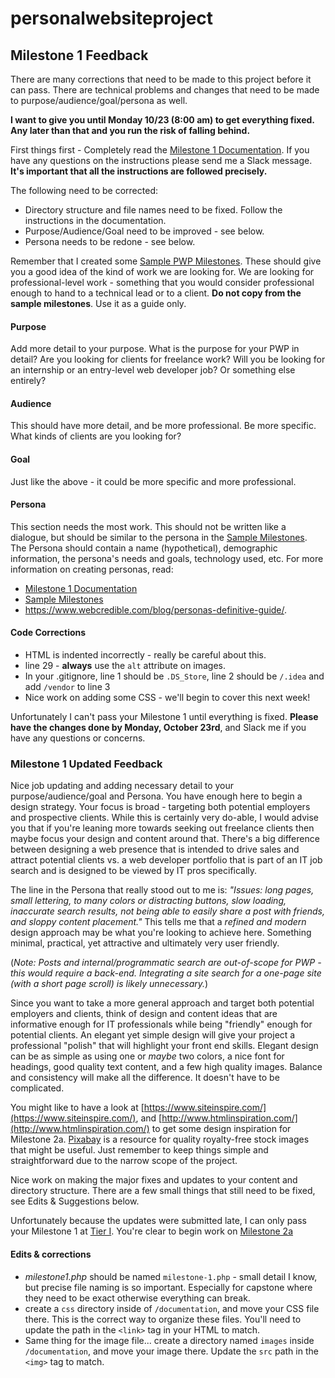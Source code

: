 # personalwebsiteproject

## Milestone 1 Feedback
There are many corrections that need to be made to this project before it can pass. There are technical problems and changes that need to be made to purpose/audience/goal/persona as well.

**I want to give you until Monday 10/23 (8:00 am) to get everything fixed. Any later than that and you run the risk of falling behind.**

First things first - Completely read the [Milestone 1 Documentation](https://bootcamp-coders.cnm.edu/projects/personal/milestone-one/). If you have any questions on the instructions please send me a Slack message. **It's important that all the instructions are followed precisely.**

The following need to be corrected:
- Directory structure and file names need to be fixed. Follow the instructions in the documentation.
- Purpose/Audience/Goal need to be improved - see below.
- Persona needs to be redone - see below.

Remember that I created some [Sample PWP Milestones](https://bootcamp-coders.cnm.edu/projects/personal/example/). These should give you a good idea of the kind of work we are looking for. We are looking for professional-level work - something that you would consider professional enough to hand to a technical lead or to a client. **Do not copy from the sample milestones**. Use it as a guide only.

#### Purpose
Add more detail to your purpose. What is the purpose for your PWP in detail? Are you looking for clients for freelance work? Will you be looking for an internship or an entry-level web developer job? Or something else entirely?

#### Audience
This should have more detail, and be more professional. Be more specific. What kinds of clients are you looking for?

#### Goal
Just like the above - it could be more specific and more professional.

#### Persona
This section needs the most work. This should not be written like a dialogue, but should be similar to the persona in the [Sample Milestones](https://bootcamp-coders.cnm.edu/projects/personal/example/). The Persona should contain a name (hypothetical), demographic information, the persona's needs and goals, technology used, etc. For more information on creating personas, read: 
- [Milestone 1 Documentation](https://bootcamp-coders.cnm.edu/projects/personal/milestone-one/)
- [Sample Milestones](https://bootcamp-coders.cnm.edu/projects/personal/example/)
- https://www.webcredible.com/blog/personas-definitive-guide/.

#### Code Corrections
- HTML is indented incorrectly - really be careful about this.
- line 29 - **always** use the `alt` attribute on images.
- In your .gitignore, line 1 should be `.DS_Store`, line 2 should be `/.idea` and add `/vendor` to line 3
- Nice work on adding some CSS - we'll begin to cover this next week!

 Unfortunately I can't pass your Milestone 1 until everything is fixed. **Please have the changes done by Monday, October 23rd**, and Slack me if you have any questions or concerns.
 
 ### Milestone 1 Updated Feedback
 Nice job updating and adding necessary detail to your purpose/audience/goal and Persona. You have enough here to begin a design strategy. Your focus is broad - targeting both potential employers and prospective clients. While this is certainly very do-able, I would advise you that if you're leaning more towards seeking out freelance clients then maybe focus your  design and content around that. There's a big difference between designing a web presence that is intended to drive sales and attract potential clients vs. a web developer portfolio that is part of an IT job search and is designed to be viewed by IT pros specifically.

 The line in the Persona that really stood out to me is: _"Issues: long pages, small lettering, to many colors or distracting buttons, slow loading, inaccurate search results, not being able to easily share a post with friends, and sloppy content placement."_ This tells me that a _refined and modern_ design approach may be what you're looking to achieve here. Something minimal, practical, yet attractive and ultimately very user friendly.

 (_Note: Posts and internal/programmatic search are out-of-scope for PWP - this would require a back-end. Integrating a site search for a one-page site (with a short page scroll) is likely unnecessary._)

 Since you want to take a more general approach and target both potential employers and clients, think of design and content  ideas that are informative enough for IT professionals while being "friendly" enough for potential clients. An elegant yet simple design will give your project a professional "polish" that will highlight your front end skills. Elegant design can be as simple as using one or _maybe_ two colors, a nice font for headings, good quality text content, and a few high quality images. Balance and consistency will make all the difference. It doesn't have to be complicated.

You might like to have a look at [https://www.siteinspire.com/](https://www.siteinspire.com/), and [http://www.htmlinspiration.com/](http://www.htmlinspiration.com/) to get some design inspiration for Milestone 2a. [Pixabay](https://pixabay.com/) is a resource for quality royalty-free stock images that might be useful. Just remember to keep things simple and straightforward due to the narrow scope of the project.

Nice work on making the major fixes and updates to your content and directory structure. There are a few small things that still need to be fixed, see Edits &amp; Suggestions below. 

Unfortunately because the updates were submitted late, I can only pass your Milestone 1 at [Tier I](https://bootcamp-coders.cnm.edu/projects/personal/rubric/). You're clear to begin work on [Milestone 2a](https://bootcamp-coders.cnm.edu/projects/personal/milestone-two/)

#### Edits &amp; corrections
- *milestone1.php* should be named `milestone-1.php` - small detail I know, but precise file naming is so important. Especially for capstone where they need to be exact otherwise everything can break.
- create a `css` directory inside of `/documentation`, and move your CSS file there. This is the correct way to organize these files. You'll need to update the path in the `<link>` tag in your HTML to match.
- Same thing for the image file... create a directory named `images` inside `/documentation`, and move your image there. Update the `src` path in the `<img>` tag to match.
